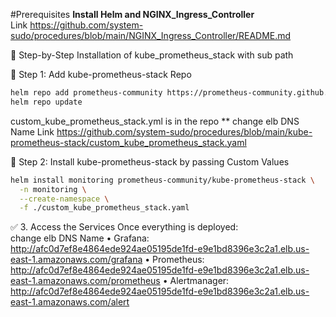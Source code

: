 #Prerequisites
**Install Helm and NGINX_Ingress_Controller**  
Link https://github.com/system-sudo/procedures/blob/main/NGINX_Ingress_Controller/README.md

🧭 Step-by-Step Installation of kube_prometheus_stack with sub path  

🧰 Step 1: Add kube-prometheus-stack Repo  
```bash
helm repo add prometheus-community https://prometheus-community.github.io/helm-charts
helm repo update
```
custom_kube_prometheus_stack.yml is in the repo ** change elb DNS Name
Link https://github.com/system-sudo/procedures/blob/main/kube-prometheus-stack/custom_kube_prometheus_stack.yaml

🧰 Step 2: Install kube-prometheus-stack by passing Custom Values  
```bash
helm install monitoring prometheus-community/kube-prometheus-stack \
  -n monitoring \
  --create-namespace \
  -f ./custom_kube_prometheus_stack.yaml
```

✅ 3. Access the Services
Once everything is deployed:  
change elb DNS Name
•	Grafana:
http://afc0d7ef8e4864ede924ae05195de1fd-e9e1bd8396e3c2a1.elb.us-east-1.amazonaws.com/grafana
•	Prometheus:
http://afc0d7ef8e4864ede924ae05195de1fd-e9e1bd8396e3c2a1.elb.us-east-1.amazonaws.com/prometheus
•	Alertmanager:
http://afc0d7ef8e4864ede924ae05195de1fd-e9e1bd8396e3c2a1.elb.us-east-1.amazonaws.com/alert
